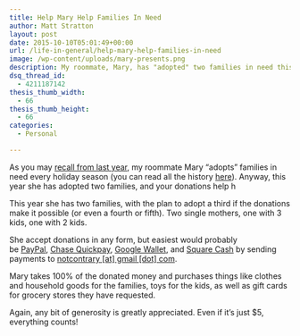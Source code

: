 ```yaml
---
title: Help Mary Help Families In Need
author: Matt Stratton
layout: post
date: 2015-10-10T05:01:49+00:00
url: /life-in-general/help-mary-help-families-in-need
image: /wp-content/uploads/mary-presents.png
description: My roommate, Mary, has "adopted" two families in need this Christmas. Last year she adopted three families, and your donations and generosity made it happen. She could use YOUR help in making the holidays amazing for these families.
dsq_thread_id:
  - 4211187142
thesis_thumb_width:
  - 66
thesis_thumb_height:
  - 66
categories:
  - Personal

---
```

<!-- <img class="alignnone wp-image-6962 size-full" src="/wp-content/uploads/mary-presents.png" alt="mary-presents" width="550" height="272" srcset="/wp-content/uploads/mary-presents.png 550w, /wp-content/uploads/mary-presents-300x148.png 300w" sizes="(max-width: 550px) 100vw, 550px" /> -->

As you may [recall from last year][1], my roommate Mary &#8220;adopts&#8221; families in need every holiday season (you can read all the history [here][2]). Anyway, this year she has adopted two families, and your donations help h

This year she has two families, with the plan to adopt a third if the donations make it possible (or even a fourth or fifth). Two single mothers, one with 3 kids, one with 2 kids.

She accept donations in any form, but easiest would probably be <a href="https://www.paypal.com/home" target="_blank">PayPal</a>, <a href="https://www.chase.com/online/digital/quickpay.html" target="_blank">Chase Quickpay</a>, <a href="https://www.google.com/wallet/" target="_blank">Google Wallet</a>, and <a href="https://cash.me/" target="_blank">Square Cash</a> by sending payments to <a href="javascript:DeCryptX('0n1p3w1d1p0n2v1s0a2t1z1A1h2o1b3l1m1/1d0o1n')" target="_blank">notcontrary [at] gmail [dot] com</a>.

Mary takes 100% of the donated money and purchases things like clothes and household goods for the families, toys for the kids, as well as gift cards for grocery stores they have requested.

Again, any bit of generosity is greatly appreciated. Even if it’s just $5, everything counts!

 [1]: /life-in-general/help-families-christmas "My friend Mary needs YOUR help to brighten the holidays for three Chicago families"
 [2]: https://wreckfulabandon.blogspot.com/2015/09/adopt-family.html